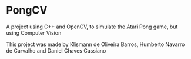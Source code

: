 # PongCV
A project using C++ and OpenCV, to simulate the Atari Pong game, but using Computer Vision

This project was made by Klismann de Oliveira Barros, Humberto Navarro de Carvalho and Daniel Chaves Cassiano
